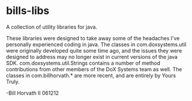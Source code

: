 bills-libs
==========

A collection of utility libraries for java.

These libraries were designed to take away some of the headaches I've personally experienced coding in java. The classes in com.doxsystems.util were originally developed quite some time ago, and the issues they were designed to address may no longer exist in current versions of the java SDK. com.doxsystems.util.Strings contains a number of method contributions from other members of the DoX Systems team as well. The classes in com.billhorvath.* are more recent, and are entirely by Yours Truly.

-Bill Horvath II
061212